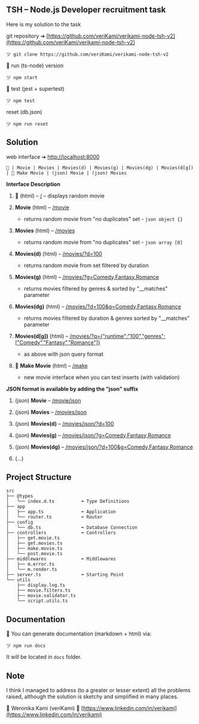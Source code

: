 ## TSH – Node.js Developer recruitment task

Here is my solution to the task

git repository ➔ [https://github.com/veriKami/verikami-node-tsh-v2](https://github.com/veriKami/verikami-node-tsh-v2)

```
ツ git clone https://github.com/veriKami/verikami-node-tsh-v2
```

🍋 run (ts-node) version

```
ツ npm start
```

🍋 test (jest + supertest)

```
ツ npm test
```

reset (db.json)

```
ツ npm run reset
```

## Solution

web interface ➔ [http://localhost:8000](http://localhost:8000)

```
🐧 | Movie | Movies | Movies(d) | Movies(g) | Movies(dg) | Movies(d[g]) | 🍋 Make Movie | (json) Movie | (json) Movies
```

**Interface Description**

1. 🐧 (html) – [/](http://localhost:8000) – displays random movie

2. **Movie** (html) – [/movie](http://localhost:8000/movie)
   - returns random movie from "no duplicates" set - `json object {}`

3. **Movies** (html) – [/movies](http://localhost:8000/movies)
   - returns random movie from "no duplicates" set - `json array [0]`

4. **Movies(d)** (html) – [/movies/?d=100](http://localhost:8000/movies/?d=100)
   - returns random movie from set filtered by duration

5. **Movies(g)** (html) – [/movies/?g=Comedy,Fantasy,Romance](http://localhost:8000/movies/?g=Comedy,Fantasy,Romance)
   - returns movies filtered by genres & sorted by "\_\_matches" parameter

6. **Movies(dg)** (html) – [/movies/?d=100&g=Comedy,Fantasy,Romance](http://localhost:8000/movies/?d=100&g=Comedy,Fantasy,Romance)
   - returns movies filtered by duration & genres sorted by "\_\_matches" parameter

7. **Movies(d[g])** (html) – [/movies/?q={"runtime":"100","genres":["Comedy","Fantasy","Romance"]}](http://localhost:8000/movies/?q={"runtime":"100","genres":["Comedy","Fantasy","Romance"]})
   - as above with json query format

8. 🍋 **Make Movie** (html) – [/make](http://localhost:8000/make)
   - new movie interface when you can test inserts (with validation)

**JSON format is available by adding the "json" suffix**

1. (json) **Movie** – [/movie/json](http://localhost:8000/movie/json)

2. (json) **Movies** – [/movies/json](http://localhost:8000/movies/json)

3. (json) **Movies(d)** – [/movies/json/?d=100](http://localhost:8000/movies/json/?d=100)

4. (json) **Movies(g)** – [/movies/json/?g=Comedy,Fantasy,Romance](http://localhost:8000/movies/json/?g=Comedy,Fantasy,Romance)

5. (json) **Movies(dg)** – [/movies/json/?d=100&g=Comedy,Fantasy,Romance](http://localhost:8000/movies/json/?d=100&g=Comedy,Fantasy,Romance)

6. (...)

## Project Structure

```
src
├── @types
│   └── index.d.ts          ⬅︎ Type Definitions
├── app
│   ├── app.ts              ⬅︎ Application
│   └── router.ts           ⬅︎ Router
├── config
│   └── db.ts               ⬅︎ Database Connection
├── controllers             ⬅︎ Controllers
│   ├── get.movie.ts
│   ├── get.movies.ts
│   ├── make.movie.ts
│   └── post.movie.ts
├── middlewares             ⬅︎ Middlewares
│   ├── m.error.ts
│   └── m.render.ts
├── server.ts               ⬅︎ Starting Point
└── utils
    ├── display.log.ts
    ├── movie.filters.ts
    ├── movie.validator.ts
    └── script.utils.ts

```

## Documentation

🍋 You can generate documentation (markdown + html) via:

```
ツ npm run docs
```

It will be located in `docs` folder.

## Note

I think I managed to address (to a greater or lesser extent) all the problems raised, although the solution is sketchy and simplified in many places. 

🐧 Weronika Kami (veriKami) 🐧 [https://www.linkedin.com/in/verikami](https://www.linkedin.com/in/verikami)
